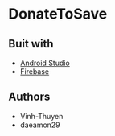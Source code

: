 # DonateToSave

## Buit with

* [Android Studio](https://developer.android.com/studio/)
* [Firebase](https://firebase.google.com/?gclid=CjwKCAjw7MzkBRAGEiwAkOXexMf32P0lLEAu5Ji-VYwlwgFG_ZD0HWL8crZeCs4V8S9CfRHVUNuVKRoCwjAQAvD_BwE)

## Authors
* Vinh-Thuyen
* daeamon29
